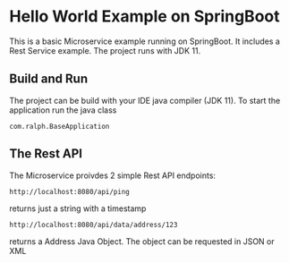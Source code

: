 # Hello World Example on SpringBoot

This is a basic Microservice example running on SpringBoot. It includes a Rest Service example.
The project runs with JDK 11.

## Build and Run

The project can be build with your IDE java compiler (JDK 11). To start the application run the java class


	com.ralph.BaseApplication
	

	
## The Rest API

The Microservice proivdes 2 simple Rest API endpoints:


	http://localhost:8080/api/ping

returns just a string with a timestamp


	http://localhost:8080/api/data/address/123

returns a Address Java Object. The object can be requested in JSON or XML
	



